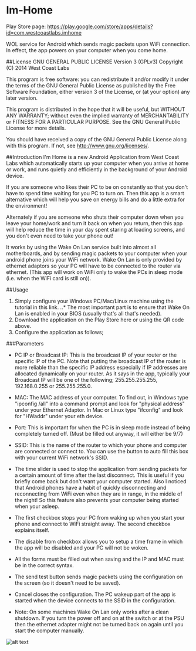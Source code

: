 Im-Home
=======
Play Store page: <https://play.google.com/store/apps/details?id=com.westcoastlabs.imhome>

WOL service for Android which sends magic packets upon WiFi connection. In effect, the app powers on your computer when you come home.

##License
GNU GENERAL PUBLIC LICENSE Version 3 (GPLv3)
Copyright (C) 2014  West Coast Labs

This program is free software: you can redistribute it and/or modify
it under the terms of the GNU General Public License as published by
the Free Software Foundation, either version 3 of the License, or
(at your option) any later version.

This program is distributed in the hope that it will be useful,
but WITHOUT ANY WARRANTY; without even the implied warranty of
MERCHANTABILITY or FITNESS FOR A PARTICULAR PURPOSE.  See the
GNU General Public License for more details.

You should have received a copy of the GNU General Public License
along with this program.  If not, see <http://www.gnu.org/licenses/>.

##Introduction
I'm Home is a new Android Application from West Coast Labs which automatically starts up your computer when you arrive at home or work, and runs quietly and efficiently in the background of your Android device.

If you are someone who likes their PC to be on constantly so that you don't have to spend time waiting for you PC to turn on. Then this app is a smart alternative which will help you save on energy bills and do a little extra for the environment!

Alternately if you are someone who shuts their computer down when you leave your home/work and turn it back on when you return, then this app will help reduce the time in your day spent staring at loading screens, and you don't even need to take your phone out!

It works by using the Wake On Lan service built into almost all motherboards, and by sending magic packets to your computer when your android phone joins your WiFi network. Wake On Lan is only provided by ethernet adaptors so your PC will have to be connected to the router via ethernet. (This app will work on WiFi only to wake the PCs in sleep mode (i.e. when the WiFi card is still on)).

##Usage
1. Simply configure your Windows PC/Mac/Linux machine using the tutorial in this link. 
..* The most important part is to ensure that Wake On Lan is enabled in your BIOS (usually that's all that's needed).
2. Download the application on the Play Store here or using the QR code above.
3. Configure the application as follows;

###Parameters
* PC IP or Broadcast IP: This is the broadcast IP of your router or the specific IP of the PC. Note that putting the broadcast IP of the router is more reliable than the specific IP address especially if IP addresses are allocated dynamically on your router. As it says in the app, typically your Broadcast IP will be one of the following; 255.255.255.255, 192.168.0.255 or 255.255.255.0.

* MAC: The MAC address of your computer. To find out, in Windows type "ipconfig /all" into a command prompt and look for "physical address" under your Ethernet Adaptor.
In Mac or Linux type "ifconfig" and look for "HWaddr" under your eth device.

* Port: This is important for when the PC is in sleep mode instead of being completely turned off. (Must be filled out anyway, it will either be 9/7)

* SSID: This is the name of the router to which your phone and computer are connected or connect to. You can use the button to auto fill this box with your current WiFi network's SSID.

* The time slider is used to stop the application from sending packets for a certain amount of time after the last disconnect. This is useful if you briefly come back but don't want your computer started. Also I noticed that Android phones have a habit of quickly disconnecting and reconnecting from WiFi even when they are in range, in the middle of the night! So this feature also prevents your computer being started when your asleep.

* The first checkbox stops your PC from waking up when you start your phone and connect to WiFi straight away. The second checkbox explains itself.

* The disable from checkbox allows you to setup a time frame in which the app will be disabled and your PC will not be woken.

* All the forms must be filled out when saving and the IP and MAC must be in the correct syntax.

* The send test button sends magic packets using the configuration on the screen (so it doesn't need to be saved).

* Cancel closes the configuration. The PC wakeup part of the app is started when the device connects to the SSID in the configuration.

* Note: On some machines Wake On Lan only works after a clean shutdown. If you turn the power off and on at the switch or at the PSU then the ethernet adapter might not be turned back on again until you start the computer manually.

![alt text](http://1.bp.blogspot.com/-Pbm0K264DL0/UjL59v1OckI/AAAAAAAAJ5M/Wvq6o62zI1w/s1600/device-2013-09-12-174354.png "Screenshot")
